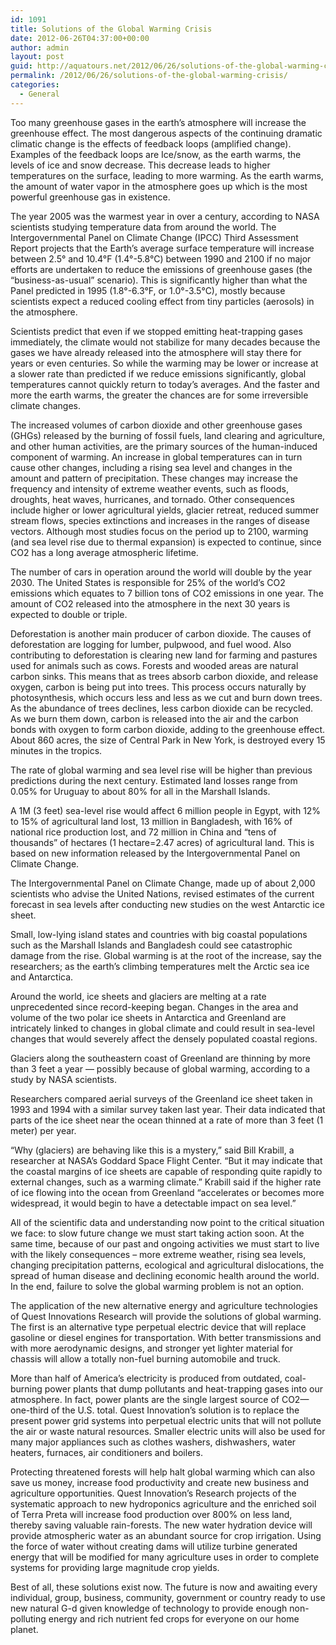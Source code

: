 ```yaml
---
id: 1091
title: Solutions of the Global Warming Crisis
date: 2012-06-26T04:37:00+00:00
author: admin
layout: post
guid: http://aquatours.net/2012/06/26/solutions-of-the-global-warming-crisis/
permalink: /2012/06/26/solutions-of-the-global-warming-crisis/
categories:
  - General
---
```

Too many greenhouse gases in the earth’s atmosphere will increase the greenhouse effect. The most dangerous aspects of the continuing dramatic climatic change is the effects of feedback loops (amplified change). Examples of the feedback loops are Ice/snow, as the earth warms, the levels of ice and snow decrease. This decrease leads to higher temperatures on the surface, leading to more warming. As the earth warms, the amount of water vapor in the atmosphere goes up which is the most powerful greenhouse gas in existence.

The year 2005 was the warmest year in over a century, according to NASA scientists studying temperature data from around the world. The Intergovernmental Panel on Climate Change (IPCC) Third Assessment Report projects that the Earth&#8217;s average surface temperature will increase between 2.5° and 10.4°F (1.4°-5.8°C) between 1990 and 2100 if no major efforts are undertaken to reduce the emissions of greenhouse gases (the &#8220;business-as-usual&#8221; scenario). This is significantly higher than what the Panel predicted in 1995 (1.8°-6.3°F, or 1.0°-3.5°C), mostly because scientists expect a reduced cooling effect from tiny particles (aerosols) in the atmosphere.

Scientists predict that even if we stopped emitting heat-trapping gases immediately, the climate would not stabilize for many decades because the gases we have already released into the atmosphere will stay there for years or even centuries. So while the warming may be lower or increase at a slower rate than predicted if we reduce emissions significantly, global temperatures cannot quickly return to today&#8217;s averages. And the faster and more the earth warms, the greater the chances are for some irreversible climate changes.

The increased volumes of carbon dioxide and other greenhouse gases (GHGs) released by the burning of fossil fuels, land clearing and agriculture, and other human activities, are the primary sources of the human-induced component of warming. An increase in global temperatures can in turn cause other changes, including a rising sea level and changes in the amount and pattern of precipitation. These changes may increase the frequency and intensity of extreme weather events, such as floods, droughts, heat waves, hurricanes, and tornado. Other consequences include higher or lower agricultural yields, glacier retreat, reduced summer stream flows, species extinctions and increases in the ranges of disease vectors. Although most studies focus on the period up to 2100, warming (and sea level rise due to thermal expansion) is expected to continue, since CO2 has a long average atmospheric lifetime.

The number of cars in operation around the world will double by the year 2030. The United States is responsible for 25% of the world’s CO2 emissions which equates to 7 billion tons of CO2 emissions in one year. The amount of CO2 released into the atmosphere in the next 30 years is expected to double or triple.

Deforestation is another main producer of carbon dioxide. The causes of deforestation are logging for lumber, pulpwood, and fuel wood. Also contributing to deforestation is clearing new land for farming and pastures used for animals such as cows. Forests and wooded areas are natural carbon sinks. This means that as trees absorb carbon dioxide, and release oxygen, carbon is being put into trees. This process occurs naturally by photosynthesis, which occurs less and less as we cut and burn down trees. As the abundance of trees declines, less carbon dioxide can be recycled. As we burn them down, carbon is released into the air and the carbon bonds with oxygen to form carbon dioxide, adding to the greenhouse effect. About 860 acres, the size of Central Park in New York, is destroyed every 15 minutes in the tropics.

The rate of global warming and sea level rise will be higher than previous predictions during the next century. Estimated land losses range from 0.05% for Uruguay to about 80% for all in the Marshall Islands.

A 1M (3 feet) sea-level rise would affect 6 million people in Egypt, with 12% to 15% of agricultural land lost, 13 million in Bangladesh, with 16% of national rice production lost, and 72 million in China and &#8220;tens of thousands&#8221; of hectares (1 hectare=2.47 acres) of agricultural land. This is based on new information released by the Intergovernmental Panel on Climate Change.

The Intergovernmental Panel on Climate Change, made up of about 2,000 scientists who advise the United Nations, revised estimates of the current forecast in sea levels after conducting new studies on the west Antarctic ice sheet.

Small, low-lying island states and countries with big coastal populations such as the Marshall Islands and Bangladesh could see catastrophic damage from the rise. Global warming is at the root of the increase, say the researchers; as the earth’s climbing temperatures melt the Arctic sea ice and Antarctica.

Around the world, ice sheets and glaciers are melting at a rate unprecedented since record-keeping began. Changes in the area and volume of the two polar ice sheets in Antarctica and Greenland are intricately linked to changes in global climate and could result in sea-level changes that would severely affect the densely populated coastal regions.

Glaciers along the southeastern coast of Greenland are thinning by more than 3 feet a year &#8212; possibly because of global warming, according to a study by NASA scientists.

Researchers compared aerial surveys of the Greenland ice sheet taken in 1993 and 1994 with a similar survey taken last year. Their data indicated that parts of the ice sheet near the ocean thinned at a rate of more than 3 feet (1 meter) per year.

&#8220;Why (glaciers) are behaving like this is a mystery,&#8221; said Bill Krabill, a researcher at NASA&#8217;s Goddard Space Flight Center. &#8220;But it may indicate that the coastal margins of ice sheets are capable of responding quite rapidly to external changes, such as a warming climate.&#8221; Krabill said if the higher rate of ice flowing into the ocean from Greenland &#8220;accelerates or becomes more widespread, it would begin to have a detectable impact on sea level.&#8221;

All of the scientific data and understanding now point to the critical situation we face: to slow future change we must start taking action soon. At the same time, because of our past and ongoing activities we must start to live with the likely consequences &#8211; more extreme weather, rising sea levels, changing precipitation patterns, ecological and agricultural dislocations, the spread of human disease and declining economic health around the world. In the end, failure to solve the global warming problem is not an option.

The application of the new alternative energy and agriculture technologies of Quest Innovations Research will provide the solutions of global warming. The first is an alternative type perpetual electric device that will replace gasoline or diesel engines for transportation. With better transmissions and with more aerodynamic designs, and stronger yet lighter material for chassis will allow a totally non-fuel burning automobile and truck.

More than half of America&#8217;s electricity is produced from outdated, coal-burning power plants that dump pollutants and heat-trapping gases into our atmosphere. In fact, power plants are the single largest source of CO2—one-third of the U.S. total. Quest Innovation’s solution is to replace the present power grid systems into perpetual electric units that will not pollute the air or waste natural resources. Smaller electric units will also be used for many major appliances such as clothes washers, dishwashers, water heaters, furnaces, air conditioners and boilers.

Protecting threatened forests will help halt global warming which can also save us money, increase food productivity and create new business and agriculture opportunities. Quest Innovation’s Research projects of the systematic approach to new hydroponics agriculture and the enriched soil of Terra Preta will increase food production over 800% on less land, thereby saving valuable rain-forests. The new water hydration device will provide atmospheric water as an abundant source for crop irrigation. Using the force of water without creating dams will utilize turbine generated energy that will be modified for many agriculture uses in order to complete systems for providing large magnitude crop yields.

Best of all, these solutions exist now. The future is now and awaiting every individual, group, business, community, government or country ready to use new natural G-d given knowledge of technology to provide enough non-polluting energy and rich nutrient fed crops for everyone on our home planet.